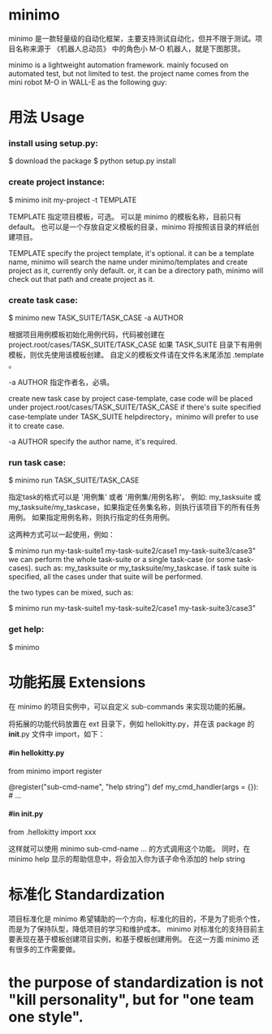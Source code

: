 # minimo
minimo 是一款轻量级的自动化框架，主要支持测试自动化，但并不限于测试。项目名称来源于 《机器人总动员》 中的角色小 M-O 机器人，就是下图那货。


minimo is a lightweight automation framework. mainly focused on automated test, but not limited to test. the project name comes from the mini robot M-O in WALL-E as the following guy:

# 用法 Usage
### install using setup.py:

  $ download the package
  $ python setup.py install
  
### create project instance:

  $ minimo init my-project -t TEMPLATE
  
  TEMPLATE 指定项目模板，可选。 可以是 minimo 的模板名称，目前只有 default。 也可以是一个存放自定义模板的目录，minimo 将按照该目录的样纸创建项目。

TEMPLATE specify the project template, it's optional. it can be a template name, minimo will search the name under minimo/templates and create project as it, currently only default. or, it can be a directory path, minimo will check out that path and create project as it.

### create task case:

$ minimo new TASK_SUITE/TASK_CASE -a AUTHOR

  根据项目用例模板初始化用例代码，代码被创建在 project.root/cases/TASK_SUITE/TASK_CASE 如果 TASK_SUITE 目录下有用例模板，则优先使用该模板创建。 自定义的模板文件请在文件名末尾添加 .template 。

-a AUTHOR 指定作者名，必填。

create new task case by project case-template, case code will be placed under project.root/cases/TASK_SUITE/TASK_CASE if there's suite specified case-template under TASK_SUITE helpdirectory，minimo will prefer to use it to create case.

-a AUTHOR specify the author name, it's required.

### run task case:

$ minimo run TASK_SUITE/TASK_CASE

  指定task的格式可以是 '用例集' 或者 '用例集/用例名称'。 例如: my_tasksuite 或 my_tasksuite/my_taskcase，如果指定任务集名称，则执行该项目下的所有任务用例。 如果指定用例名称，则执行指定的任务用例。

这两种方式可以一起使用，例如：

$ minimo run my-task-suite1 my-task-suite2/case1 my-task-suite3/case3"
we can perform the whole task-suite or a single task-case (or some task-cases). such as: my_tasksuite or my_tasksuite/my_taskcase. if task suite is specified, all the cases under that suite will be performed.

the two types can be mixed, such as:

$ minimo run my-task-suite1 my-task-suite2/case1 my-task-suite3/case3"

### get help:

$ minimo 

# 功能拓展 Extensions

  在 minimo 的项目实例中，可以自定义 sub-commands 来实现功能的拓展。

  将拓展的功能代码放置在 ext 目录下，例如 hellokitty.py，并在该 package 的 __init__.py 文件中 import，如下：

####  #in hellokitty.py
from minimo import register

@register("sub-cmd-name", "help string")
def my_cmd_handler(args = {}):
	# ...

#### #in __init__.py
from .hellokitty import xxx

  这样就可以使用 minimo sub-cmd-name ... 的方式调用这个功能。 同时，在 minimo help 显示的帮助信息中，将会加入你为该子命令添加的 help string

# 标准化 Standardization

  项目标准化是 minimo 希望辅助的一个方向，标准化的目的，不是为了扼杀个性，而是为了保持队型，降低项目的学习和维护成本。 minimo 对标准化的支持目前主要表现在基于模板创建项目实例，和基于模板创建用例。 在这一方面 minimo 还有很多的工作需要做。

# the purpose of standardization is not "kill personality", but for "one team one style".
